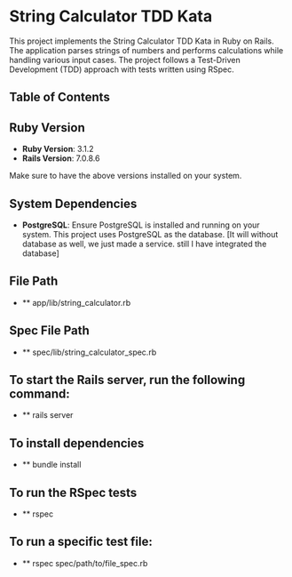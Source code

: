# String Calculator TDD Kata

This project implements the String Calculator TDD Kata in Ruby on Rails. The application parses strings of numbers and performs calculations while handling various input cases. The project follows a Test-Driven Development (TDD) approach with tests written using RSpec.

## Table of Contents

## Ruby Version

- **Ruby Version**: 3.1.2
- **Rails Version**: 7.0.8.6

Make sure to have the above versions installed on your system.

## System Dependencies

- **PostgreSQL**: Ensure PostgreSQL is installed and running on your system. This project uses PostgreSQL as the database. [It will without database as well, we just made a service. still I have integrated the database]

## File Path
- ** app/lib/string_calculator.rb

## Spec File Path
- ** spec/lib/string_calculator_spec.rb

## To start the Rails server, run the following command:
- ** rails server

## To install dependencies
- ** bundle install

## To run the RSpec tests
- ** rspec

## To run a specific test file:
- ** rspec spec/path/to/file_spec.rb
